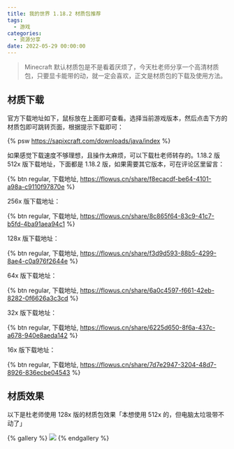 ```yaml
---
title: 我的世界 1.18.2 材质包推荐
tags:
  - 游戏
categories:
  - 资源分享
date: 2022-05-29 00:00:00
---
```


> Minecraft 默认材质包是不是看着厌烦了，今天杜老师分享一个高清材质包，只要显卡能带的动，就一定会喜欢，正文是材质包的下载及使用方法。

<!-- more -->

## 材质下载

官方下载地址如下，鼠标放在上面即可查看。选择当前游戏版本，然后点击下方的材质包即可跳转页面，根据提示下载即可：

{% psw https://sapixcraft.com/downloads/java/index %}

如果感觉下载速度不够理想，且操作太麻烦，可以下载杜老师转存的。1.18.2 版 512x 版下载地址，下面都是 1.18.2 版，如果需要其它版本，可在评论区里留言：

{% btn regular, 下载地址, https://flowus.cn/share/f8ecacdf-be64-4101-a98a-c9110f97870e %}

256x 版下载地址：

{% btn regular, 下载地址, https://flowus.cn/share/8c865f64-83c9-41c7-b5fd-4ba91aea94c1 %}

128x 版下载地址：

{% btn regular, 下载地址, https://flowus.cn/share/f3d9d593-88b5-4299-8ae4-c0a976f2644e %}

64x 版下载地址：

{% btn regular, 下载地址, https://flowus.cn/share/6a0c4597-f661-42eb-8282-0f6626a3c3cd %}

32x 版下载地址：

{% btn regular, 下载地址, https://flowus.cn/share/6225d650-8f6a-437c-a678-940e8aeda142 %}

16x 版下载地址：

{% btn regular, 下载地址, https://flowus.cn/share/7d7e2947-3204-48d7-8926-836ecbe04543 %}

## 材质效果

以下是杜老师使用 128x 版的材质包效果「本想使用 512x 的，但电脑太垃圾带不动了」

{% gallery %}
![](https://cdn.dusays.com/2021/08/369-6.jpg)
{% endgallery %}
